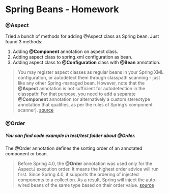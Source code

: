 # Spring Beans - Homework

### @Aspect

Tried a bunch of methods for adding @Aspect class as Spring bean. Just found 3
methods:
1. Adding **@Component** annotation on aspect class.
2. Adding aspect class to spring.xml configuration as bean.
3. Adding aspect class to **@Configuration** class with **@Bean** annotation.

> You may register aspect classes as regular beans in your Spring XML 
> configuration, or autodetect them through classpath scanning - just 
> like any other Spring-managed bean. However, note that the **@Aspect** 
> annotation is not sufficient for autodetection in the classpath: 
> For that purpose, you need to add a separate **@Component** annotation 
> (or alternatively a custom stereotype annotation that qualifies, 
> as per the rules of Spring’s component scanner). 
> [source](https://docs.spring.io/spring-framework/docs/4.3.15.RELEASE/spring-framework-reference/html/aop.html)
### @Order

##### You can find code example in test/test folder about @Order.

The @Order annotation defines the sorting order of an annotated component or bean.
> Before Spring 4.0, the **@Order** annotation was used only for the AspectJ execution 
> order. It means the highest order advice will run first.
> Since Spring 4.0, it supports the ordering of injected components to a collection. 
> As a result, Spring will inject the auto-wired beans of the same type based on 
> their order value. [source](https://www.baeldung.com/spring-order)